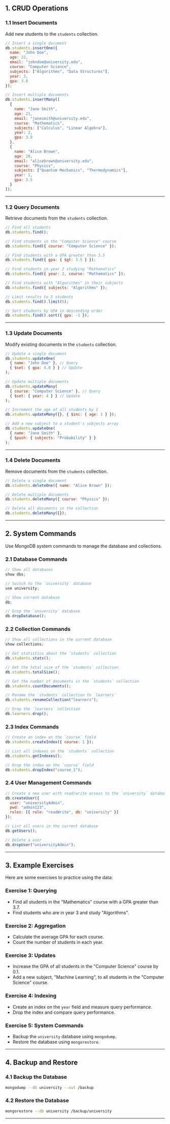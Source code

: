 ## **1. CRUD Operations**

### **1.1 Insert Documents**
Add new students to the `students` collection.

```javascript
// Insert a single document
db.students.insertOne({
  name: "John Doe",
  age: 22,
  email: "johndoe@university.edu",
  course: "Computer Science",
  subjects: ["Algorithms", "Data Structures"],
  year: 3,
  gpa: 3.8
});

// Insert multiple documents
db.students.insertMany([
  {
    name: "Jane Smith",
    age: 21,
    email: "janesmith@university.edu",
    course: "Mathematics",
    subjects: ["Calculus", "Linear Algebra"],
    year: 2,
    gpa: 3.9
  },
  {
    name: "Alice Brown",
    age: 20,
    email: "alicebrown@university.edu",
    course: "Physics",
    subjects: ["Quantum Mechanics", "Thermodynamics"],
    year: 1,
    gpa: 3.5
  }
]);
```

---

### **1.2 Query Documents**
Retrieve documents from the `students` collection.

```javascript
// Find all students
db.students.find();

// Find students in the "Computer Science" course
db.students.find({ course: "Computer Science" });

// Find students with a GPA greater than 3.5
db.students.find({ gpa: { $gt: 3.5 } });

// Find students in year 2 studying "Mathematics"
db.students.find({ year: 2, course: "Mathematics" });

// Find students with "Algorithms" in their subjects
db.students.find({ subjects: "Algorithms" });

// Limit results to 5 students
db.students.find().limit(5);

// Sort students by GPA in descending order
db.students.find().sort({ gpa: -1 });
```

---

### **1.3 Update Documents**
Modify existing documents in the `students` collection.

```javascript
// Update a single document
db.students.updateOne(
  { name: "John Doe" }, // Query
  { $set: { gpa: 4.0 } } // Update
);

// Update multiple documents
db.students.updateMany(
  { course: "Computer Science" }, // Query
  { $set: { year: 4 } } // Update
);

// Increment the age of all students by 1
db.students.updateMany({}, { $inc: { age: 1 } });

// Add a new subject to a student's subjects array
db.students.updateOne(
  { name: "Jane Smith" },
  { $push: { subjects: "Probability" } }
);
```

---

### **1.4 Delete Documents**
Remove documents from the `students` collection.

```javascript
// Delete a single document
db.students.deleteOne({ name: "Alice Brown" });

// Delete multiple documents
db.students.deleteMany({ course: "Physics" });

// Delete all documents in the collection
db.students.deleteMany({});
```

---

## **2. System Commands**
Use MongoDB system commands to manage the database and collections.

### **2.1 Database Commands**
```javascript
// Show all databases
show dbs;

// Switch to the `university` database
use university;

// Show current database
db;

// Drop the `university` database
db.dropDatabase();
```

### **2.2 Collection Commands**
```javascript
// Show all collections in the current database
show collections;

// Get statistics about the `students` collection
db.students.stats();

// Get the total size of the `students` collection
db.students.totalSize();

// Get the number of documents in the `students` collection
db.students.countDocuments();

// Rename the `students` collection to `learners`
db.students.renameCollection("learners");

// Drop the `learners` collection
db.learners.drop();
```

### **2.3 Index Commands**
```javascript
// Create an index on the `course` field
db.students.createIndex({ course: 1 });

// List all indexes on the `students` collection
db.students.getIndexes();

// Drop the index on the `course` field
db.students.dropIndex("course_1");
```

### **2.4 User Management Commands**
```javascript
// Create a new user with read/write access to the `university` database
db.createUser({
  user: "universityAdmin",
  pwd: "admin123",
  roles: [{ role: "readWrite", db: "university" }]
});

// List all users in the current database
db.getUsers();

// Delete a user
db.dropUser("universityAdmin");
```

---

## **3. Example Exercises**
Here are some exercises to practice using the data:

### **Exercise 1: Querying**
- Find all students in the "Mathematics" course with a GPA greater than 3.7.
- Find students who are in year 3 and study "Algorithms".

### **Exercise 2: Aggregation**
- Calculate the average GPA for each course.
- Count the number of students in each year.

### **Exercise 3: Updates**
- Increase the GPA of all students in the "Computer Science" course by 0.1.
- Add a new subject, "Machine Learning", to all students in the "Computer Science" course.

### **Exercise 4: Indexing**
- Create an index on the `year` field and measure query performance.
- Drop the index and compare query performance.

### **Exercise 5: System Commands**
- Backup the `university` database using `mongodump`.
- Restore the database using `mongorestore`.

---

## **4. Backup and Restore**
### **4.1 Backup the Database**
```bash
mongodump --db university --out /backup
```

### **4.2 Restore the Database**
```bash
mongorestore --db university /backup/university
```

---
